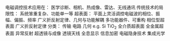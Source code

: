 电磁调控技术应用在：
    医学诊断、相机、热成像、雷达、无线通讯
传统技术的局限性：
    系统笨重复杂、功能单一等
超表面：
    平面上灵活调控电磁波的相位、振幅、偏振、频率
    广义折反射定律、几何与功能解耦
    多功能器件、可重构
相位型超表面
    广义折反射定律
    分类：
        传输
        电路
        几何
    e.g. Si TiO<sub>2</sub>
全介质超表面
全金属超表面
异常反射
超透镜与成像
透镜天线
全息显示
信息加密
电磁隐身技术
集成光学
